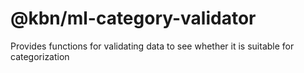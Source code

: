 # @kbn/ml-category-validator

Provides functions for validating data to see whether it is suitable for categorization
